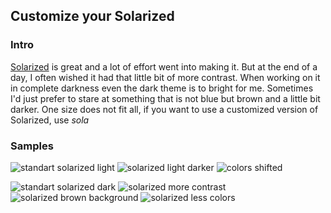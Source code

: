 
## Customize your Solarized

### Intro
[Solarized](http://ethanschoonover.com/solarized) is great and a lot of effort went into making it.
But at the end of a day, I often wished it had that little bit of more contrast. When working on it in complete darkness even the dark theme is to bright for me. Sometimes I'd just prefer to stare at something that is not blue but brown and a little bit darker. One size does not fit all, if you want to use a customized version of Solarized, use *sola*

### Samples
![standart solarized light](http://i.imgur.com/cOfDt10.png)
![solarized light darker](http://i.imgur.com/PaoKzHI.png)
![colors shifted](http://i.imgur.com/7XW8g3V.png)

![standart solarized dark](http://i.imgur.com/VE5geqY.png)
![solarized more contrast](http://i.imgur.com/RGOO9y8.png)
![solarized brown background](http://i.imgur.com/J855msD.png)
![solarized less colors](http://i.imgur.com/c0PkDlm.png)
